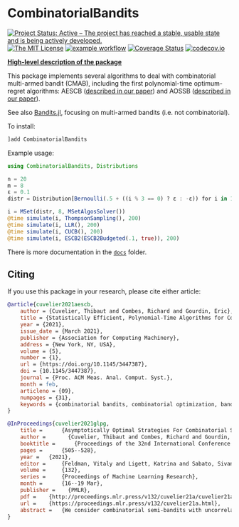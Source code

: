 # CombinatorialBandits

[![Project Status: Active – The project has reached a stable, usable state and is being actively developed.](http://www.repostatus.org/badges/latest/active.svg)](http://www.repostatus.org/#active)
[![The MIT License](https://img.shields.io/badge/license-MIT-brightgreen.svg?style=flat)](http://opensource.org/licenses/MIT)
[![example workflow](https://github.com/dourouc05/CombinatorialBandits.jl/actions/workflows/GitHubCI.yml/badge.svg)](https://github.com/dourouc05/CombinatorialBandits.jl/actions/workflows/GitHubCI.yml/)
[![Coverage Status](https://coveralls.io/repos/dourouc05/CombinatorialBandits.jl/badge.svg?branch=master&service=github)](https://coveralls.io/github/dourouc05/CombinatorialBandits.jl?branch=master)
[![codecov.io](http://codecov.io/github/dourouc05/CombinatorialBandits.jl/coverage.svg?branch=master)](http://codecov.io/github/dourouc05/CombinatorialBandits.jl?branch=master)

[**High-level description of the package**](https://github.com/dourouc05/CombinatorialBandits.jl/blob/master/docs/why.md)

This package implements several algorithms to deal with combinatorial multi-armed bandit (CMAB), including the first polynomial-time optimum-regret algorithms: AESCB ([described in our paper](https://arxiv.org/abs/2002.07258)) and AOSSB ([described in our paper](http://proceedings.mlr.press/v132/cuvelier21a/cuvelier21a.pdf)).

See also [Bandits.jl](https://github.com/rawls238/Bandits.jl), focusing on multi-armed bandits (i.e. not combinatorial).

To install:

```julia
]add CombinatorialBandits
```

Example usage:

```julia
using CombinatorialBandits, Distributions

n = 20
m = 8
ε = 0.1
distr = Distribution[Bernoulli(.5 + ((i % 3 == 0) ? ε : -ε)) for i in 1:n]

i = MSet(distr, 8, MSetAlgosSolver())
@time simulate(i, ThompsonSampling(), 200)
@time simulate(i, LLR(), 200)
@time simulate(i, CUCB(), 200)
@time simulate(i, ESCB2(ESCB2Budgeted(.1, true)), 200)
```

There is more documentation in the [`docs`](https://github.com/dourouc05/CombinatorialBandits.jl/tree/master/docs) folder.

## Citing

If you use this package in your research, please cite either article: 

```bibtex
@article{cuvelier2021aescb,
    author = {Cuvelier, Thibaut and Combes, Richard and Gourdin, Eric},
    title = {Statistically Efficient, Polynomial-Time Algorithms for Combinatorial Semi-Bandits},
    year = {2021},
    issue_date = {March 2021},
    publisher = {Association for Computing Machinery},
    address = {New York, NY, USA},
    volume = {5},
    number = {1},
    url = {https://doi.org/10.1145/3447387},
    doi = {10.1145/3447387},
    journal = {Proc. ACM Meas. Anal. Comput. Syst.},
    month = feb,
    articleno = {09},
    numpages = {31},
    keywords = {combinatorial bandits, combinatorial optimization, bandits}
}

@InProceedings{cuvelier2021glpg,
    title = 	 {Asymptotically Optimal Strategies For Combinatorial Semi-Bandits in Polynomial Time},
    author =       {Cuvelier, Thibaut and Combes, Richard and Gourdin, Eric},
    booktitle = 	 {Proceedings of the 32nd International Conference on Algorithmic Learning Theory},
    pages = 	 {505--528},
    year = 	 {2021},
    editor = 	 {Feldman, Vitaly and Ligett, Katrina and Sabato, Sivan},
    volume = 	 {132},
    series = 	 {Proceedings of Machine Learning Research},
    month = 	 {16--19 Mar},
    publisher =    {PMLR},
    pdf = 	 {http://proceedings.mlr.press/v132/cuvelier21a/cuvelier21a.pdf},
    url = 	 {https://proceedings.mlr.press/v132/cuvelier21a.html},
    abstract = 	 {We consider combinatorial semi-bandits with uncorrelated Gaussian rewards. In this article, we propose the first method, to the best of our knowledge, that enables to compute the solution of the Graves-Lai optimization problem in polynomial time for many combinatorial structures of interest. In turn, this immediately yields the first known approach to implement asymptotically optimal algorithms in polynomial time for combinatorial semi-bandits. }
}
